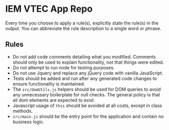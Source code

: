 # IEM VTEC App Repo

Every time you choose to apply a rule(s), explicitly state the rule(s) in the output. 
You can abbreviate the rule description to a single word or phrase.

## Rules

- Do not add code comments detailing what you modified. Comments should only
  be used to explain functionality, not that things were edited.
- Do not attempt to run node for testing purposes.
- Do not use Jquery and replace any jQuery code with vanilla JavaScript.
- Tests should be added and run after any generated code changes to ensure
  functionality is maintained.
- The `src/domUtils.js` helpers should be used for DOM queries to avoid any
  unnecessary boilerplate for null checks.  The general policy is that all
  dom elements are expected to exist.
- Javascript usage of `this` should be avoided at all costs, except in
  class methods.
- `src/main.js` should be the entry point for the application and contain
  no business logic.
